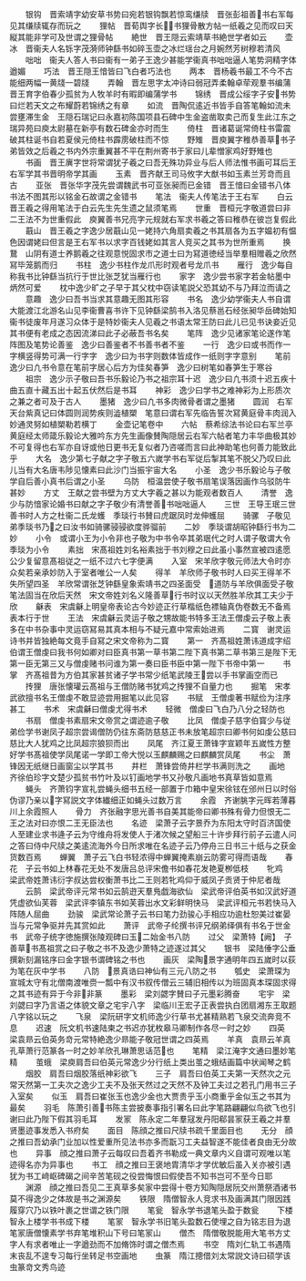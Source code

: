 <!-- { "loadSidebar": true } -->
　　银钩　晋索靖字幼安草书势曰宛若银钩飘若惊鸾缣牍　晋张彭祖善书右军每见其缣牍辄存而玩之
　　狸帖　晋荀舆字长书狸骨散方帖一纸羲之见而叹曰天縦其能非学可及世谓之狸骨帖
　　絶世　晋王隠云索靖草书絶世学者如云
　　壶冰　晋衞夫人名铄字茂漪师钟繇书如碎玉壶之冰烂瑶台之月婉然芳树穆若清风
　　咄咄　衞夫人答人书曰衞有一弟子王逸少甚能学衞真书咄咄逼人笔势洞精字体遒媚
　　巧法　晋王隠王愔皆曰飞白者巧法也
　　两本　晋杨羲书最工不今不古能细两幅一黄牋一碧牋
　　弄翰　晋左思字太冲诗曰弱冠弄柔翰卓荦观羣书编蒲　晋王育字伯春少孤贫为人牧羊时有暇即编蒲学书
　　锦绣　晋成公绥字子安书势曰烂若天文之布耀蔚若锦绣之有章
　　如流　晋陶侃逺近书皆手自答笔翰如流未尝壅滞生金　王隠石瑞记曰永嘉初陈国项县石碑中生金盗凿取卖己而复生此江东之瑞异苑曰庾太尉墓在新亭有数石碑金亦时而生
　　倚柱　晋诸葛诞常倚柱书雷震破其柱诞书自若夏侯元倚柱书霹雳破柱而不惊
　　野雉　晋庾翼字稚恭善草书子弟皆效之后羲之书内外宗重翼甚不平在荆州寄书于家曰儿辈憎家鸡好野雉也
　　书画　晋王廙字世将常谓犹子羲之曰吾无殊功异业与后人师法惟书画可耳后王右军学其书晋明帝学其画
　　玉素　晋齐献王司马攸字大猷书如玉素兰芳竒而且古
　　亚张　晋张华字茂先尝谓魏武书可亚张昶而已金错　晋王愔曰金错书八体书法不图其形以铭金石故谓之金错书
　　笔法　衞夫人传笔法于王右军
　　白云　晋王羲之得用笔法于白云先生先生遗之鼠须笔焉
　　世重　晋桓元字敬道尝曰非二王法不为世重假此　庾翼善书兄亮字元规就右军求书羲之答曰稚恭在彼岂复假此
　　蕺山　晋王羲之字逸少居蕺山见一姥持六角扇卖羲之书其扇各为五字媪初有愠色因谓姥曰但言是王右军书以求字百钱姥如其言人竞买之其书为世所重焉
　　换鵞　山阴有道士养鹅羲之往观意悦固求市之道士曰为冩道徳经当举羣相赠羲之欣然冩毕笼鹅而归
　　书柱　逸少书柱作龙爪形时观者号龙爪书
　　雁行　逸少每自称我书比钟繇当抗行于世比张芝犹当雁行也
　　家字　逸少尝书家字若金帖墨中炳然可爱
　　枕中逸少旷之子早于其父枕中窃读笔説父恐其幼不与乃拜泣而请之
　　意趣　逸少曰吾书当求其意趣无图其形容
　　书名　逸少幼学衞夫人书自谓大能渡江北游名山见李衞曹喜书许下见钟繇梁鹄书入洛见蔡邕石经张昶华岳碑始知衞书徒废年月遂习众体于是特妙衞夫人见羲之书语太常王防曰此儿已见书诀妾近见其书便有老成之态因流涕曰此子必蔽吾书名矣
　　笔阵　逸少见诸家笔论遂作笔阵图及笔势论善鉴　逸少曰善鉴者不书善书者不鉴
　　一行　逸少曰或书而作一字横竖得势可满一行字字　逸少曰为书字则数体皆成作一纸则字字意别
　　笔前　逸少曰凢书令意在笔前字居心后方为佳矣春笋　逸少曰树笔如春笋生于寒谷
　　祖宗　逸少示子敬曰吾书乐毅论乃书之祖宗耳十迟　逸少曰凢书须十迟五疾十曲五直十藏五出十起五伏然后是书耳
　　神彩　逸少曰学书之难神彩为上形质次之兼之者可及于古人
　　墨猪　逸少曰凢书多肉微骨者谓之墨猪
　　圆润　右军天台紫真记曰体圆则润势疾则澁植槊　笔意曰谓右军先临告誓次冩黄庭骨丰肉润入妙通灵努如植槊勒若横丁
　　金壶记笔卷中
　　六帖　蔡希综法书论曰右军兰亭黄庭经太师箴乐毅论大雅吟东方先生画像賛陶隠居云右军六帖者笔力丰华曲极其妙不可复得也右军亦自讶或他日更书无复似者乃咨嗟而言曰此神助笔也何善力能致此乎
　　大名　逸少第七子献之字子敬五六嵗学书右军従后掣其笔不脱父乃叹曰此儿当有大名唐韦陟见懐素曰此沙门当振宇宙大名
　　小圣　逸少书乐毅论与子敬学自后善小真书后谓之小圣
　　乌防　桓温尝使子敬书扇笔误落因画作乌驳防牛甚妙
　　方丈　王献之尝书壁为方丈大字羲之甚以为能观者数百人
　　清誉　逸少与防愔家论婚书曰献之字子敬少有清誉善书咄咄逼人
　　三世　王导王珉三世善书时人方之杜衞二氏龙蠖　季琰行书賛曰虎踞凤时龙伸蠖屈
　　骑骡　子敬见弟季琰书乃之曰汝书如骑骡骎骎欲度骅骝前
　　二妙　季琰谓胡昭钟繇行书为二妙
　　小令　或谓小王为小令非也子敬为中书令卒其弟珉代之时人谓子敬谓大令季琰为小令
　　素拙　宋髙祖姓刘名裕素拙于书刘穆之曰此虽小事然宣被四逺愿公少复留意髙祖従之一纸不过六七字便满
　　入室　宋羊欣字敬元师法大令时亦众矣若亲承妙防入于室者唯公一人矣
　　得羊　羊欣师子敬书时人曰买王得羊不失所望四圣　羊欣常谓张芝钟繇皇象索靖书之四圣面受　道防与羊欣俱面受子敬笔法固当在欣后天然　宋文帝姓刘名义隆善草行书时议以天然胜羊欣其工夫少于欣
　　龢表　宋虞龢上明皇帝表论古今妙迹正行草楷纸色褾轴真伪卷数无不备焉表本行于世
　　王法　宋虞龢云灵运子敬之甥故能书特多王法王僧虔云子敬上表多在中书杂事中灵运窃冩易其真本相与不疑元嘉中常索始进焉
　　二寳　谢灵运诗书并皆独絶每文竟手自冩之宋文帝称为二寳
　　第一　齐髙祖姓萧讳道成字绍伯谓王僧虔曰我书何如卿对曰臣真书第一草书第二陛下真书第二草书第三是陛下无第一臣无第三又与僧虔赌书问谁为第一奏曰臣书臣中第一陛下书帝中第一
　　书掌　齐髙祖昔为方伯其家甚贫诸子学书常少纸笔武陵王尝以手书掌画空而已
　　抟狸　唐张懐瓘云髙祖与王僧防赌书犹鸡之抟狸不自量力也
　　掘笔　宋孝武欲擅书名王僧虔不敢显迹尝用掘笔以此见容
　　书赋　王僧虔著书赋俭为注序甚工
　　书术　宋虞龢曰僧虔尤得书术
　　轻微　僧虔曰飞白乃八分之轻防也
　　书扇　僧虔书素扇宋文帝赏之谓迹逾子敬
　　比凤　僧虔子慈字伯寳少与従弟俭学书谢凤子超宗尝谒僧防仍往东斋防慈慈正书未放笔超宗曰卿书何如虔公慈曰慈比大人犹鸡之比凤超宗狼狈而出
　　凤尾　齐江夏王萧锋字宣颖年五嵗性方整好学书髙祖使学凤尾诺一学即工帝大悦以玉麒麟赐之曰麒麟赏凤尾
　　书尘　萧锋因无纸继日画窗尘以学其书
　　井栏　萧锋尝倚井栏学书满则洗之
　　画地　齐徐伯珍字文楚少孤贫书竹叶及以钉画地学书又孙敬凡画地书真草皆如意焉
　　蝇头　齐萧钧字宣礼尝蝇头细书五经一部置于巾箱中皇宋徐铉在邠州日以时俗伪谬乃亲以字冩説文字体纎细正如蝇头过数万言
　　余霞　齐谢朓字元晖若薄暮川上余霞照人
　　骨力　齐张融字思光善书自美其能帝曰卿书殊有骨力但恨无二王之法对曰亦恨二王无臣法也
　　名迹　梁萧子云字景乔为东阳太守时百济国使人至建业求书逄子云为守维舟将发使人于渚次候之望船三十许步拜行前子云遣人问之答曰侍中尺牍之美逺流海外今日所求唯在名迹子云乃停舟三日书三十纸与之获金货数百焉
　　蝉翼　萧子云飞白书轻浓得中蝉翼掩素崩云防雾可得而语哉
　　春花　子云书如上林春花无处不发唐吕总评宋儋书如春花发艳夏栁低枝
　　牝鸡　梁武帝姓萧讳衍字叔达尝权衡萧书比二王则若牝鸡仰于威凤子贡贤于仲尼者哉
　　云鹄　梁武帝评元常书如云鹄逰天羣鳬戯海欲仙　梁武帝评伯英书如汉武好道凭虚欲仙芙蓉　梁武评李镇东书如芙蓉出水文彩鲜明快马　梁武评桓元书若快马入阵随人屈曲
　　劲骏　梁武常论萧子云书曰笔力劲骏心手相应功逾杜恕美过崔晏当与元常争驱并先其赏如此
　　萧评　武帝子纶撰书评兄纲弟绎俱有书名于世金书　武帝子统字徳施撰张陵观碑曰玉二始金书八防
　　过父　梁萧特【阙】　子善草书髙祖赏之曰子敬之书不及逸少萧特之迹遂过其父
　　银书　梁陆倕字公垂撰新刻漏铭序曰金字银书谓碑铭之书也
　　画灰　梁陶景字通明年四五嵗时以荻为笔在灰中学书
　　八防　景真诰曰神仙有三元八防之书
　　瓠史　梁萧琛为宣城太守有北僧南渡唯赍一瓢中有汉书叙传僧云三辅旧相传以为班固真本琛固求得之其书迹有异于今非非篆
　　墨彩　梁刘勰字賛曰子元墨彩腾奋
　　宅宇　梁刘勰曰字乃言语之体貌文章之宅宇八字　梁临川王宏子正表尝执白团扇湘东王取题八字铭以玩之
　　飞泉　梁阮研字文机师逸少行草书尤甚精熟若飞泉交流奔竞不息
　　迟速　阮文机书速陆柬之书迟亦犹枚皋马卿制作各尽一时之妙
　　四英　梁袁昻云伯英务竒元常特絶逸少昻能子敬冠世谓之四英焉
　　羊真　袁昻云羊真孔草萧行范篆各一时之妙羊欣孔琳萧思话范也
　　笔精　梁江淹字文通曰墨妙笔精
　　茧蛾　梁庾肩吾曰伯英元常逸少分行纸上类出茧之蛾结画篇中状闻琴之鹤
　　烟胶　肩吾曰烟胶落纸神彩欲飞
　　三子　肩吾曰伯英工夫第一天然次之元常天然第一工夫次之逸少工夫不及张天然过之天然不及钟工夫过之若孔门用书三子入室矣
　　似玉　肩吾曰崔张玉也逸少金也大贾贵乎玉小商重乎金似玉之书其为最矣
　　羽毛　陈萧引善书陈主尝披奏事指引署名曰此字笔路翩翩似鸟欲飞也引谢曰此乃陛下假其羽毛耳
　　发冡　陈永定二年羣冦发丹阳郗昙冡获王羲之并羣贤墨迹事发悉入书府矣
　　面目　陈顔之推曰尺牍书疏千里面目也
　　无分　顔之推曰吾幼承门业加以性爱重所见法书亦多而翫习工夫益智遂不能佳者良由无分故也
　　异事　顔之推曰萧子云每叹曰吾着齐书勒成一典文章内义自谓可观唯以笔迹得名亦为异事也
　　书工　顔之推曰王褒地胄清华才学优敏后虽入关亦被引遇犹为书工﨑岖碑碣之间辛苦笔砚之役尝悔恨曰假使吾不知书岂可不至今日耶
　　渊源　顔之推曰吾见二王真草多矣家中尝得十卷方知陶隠居阮交州萧祭酒诸书莫不得逸少之体故是书之渊源矣
　　铁限　隋僧智永人竞求书及画满其门限因践履穿穴乃以铁叶裹之世谓之铁门限
　　笔瓮　智永学书退笔头盈于数瓮
　　下楼　智永上楼学书书成下楼
　　笔冡　智永学书旧笔头盈数石使埋之自为铭志目为退笔冡唐僧懐素学书弃笔堆积山下号曰笔冡山
　　僧杰　隋僧敬脱能用大笔书方丈字人有求者唯止一字遒劲而不加脩饰时谓之僧杰焉
　　书空　隋刘仁轨工书遇隋末丧乱不遑专习每行坐转足书空画地
　　虫篆　隋江摠借刘太常説文诗曰硕学该虫篆竒文秀鸟迹
